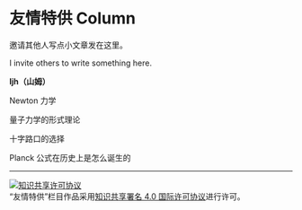 # 友情特供 Column

邀请其他人写点小文章发在这里。

I invite others to write something here.

**ljh（山姆）**

Newton 力学

量子力学的形式理论

十字路口的选择

Planck 公式在历史上是怎么诞生的

---

<a rel="license" href="http://creativecommons.org/licenses/by/4.0/"><img alt="知识共享许可协议" style="border-width:0" src="https://i.creativecommons.org/l/by/4.0/88x31.png" /></a><br />“友情特供”栏目作品采用<a rel="license" href="http://creativecommons.org/licenses/by/4.0/">知识共享署名 4.0 国际许可协议</a>进行许可。